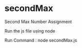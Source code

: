 # secondMax
Second Max Number Assignment


Run the js file using node


Run Command : node secondMax.js
